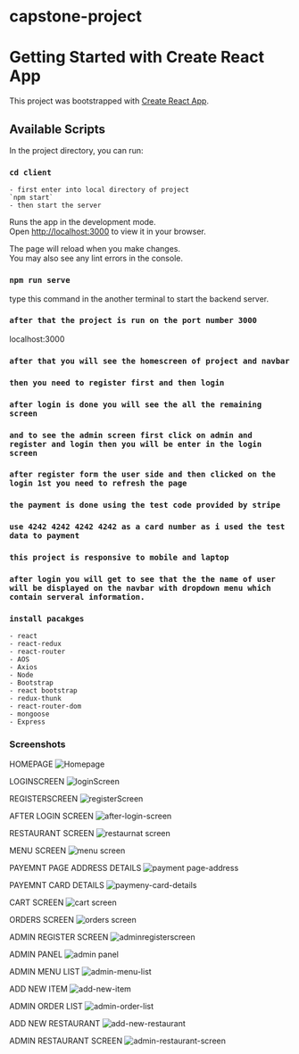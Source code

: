# capstone-project

# Getting Started with Create React App

This project was bootstrapped with [Create React App](https://github.com/facebook/create-react-app).

## Available Scripts

In the project directory, you can run:

### `cd client`
    - first enter into local directory of project
    `npm start`
    - then start the server

Runs the app in the development mode.\
Open [http://localhost:3000](http://localhost:3000) to view it in your browser.

The page will reload when you make changes.\
You may also see any lint errors in the console.

### `npm run serve`
type this command in the another terminal to start the backend server.

### `after that the project is run on the port number 3000`
localhost:3000

### `after that you will see the homescreen of project and navbar`

### `then you need to register first and then login`

### `after login is done you will see the all the remaining screen`

### `and to see the admin screen first click on admin and register and login then you will be enter in the login screen`

### `after register form the user side and then clicked on the login 1st you need to refresh the page`

### `the payment is done using the test code provided by stripe`

### `use 4242 4242 4242 4242 as a card number as i used the test data to payment`

### `this project is responsive to mobile and laptop`

### `after login you will get to see that the the name of user will be displayed on the navbar with dropdown menu which contain serveral information.`

### `install pacakges`
    - react
    - react-redux
    - react-router
    - AOS
    - Axios
    - Node
    - Bootstrap
    - react bootstrap
    - redux-thunk
    - react-router-dom
    - mongoose
    - Express
    
### Screenshots
HOMEPAGE
![Homepage](https://user-images.githubusercontent.com/88783118/209626366-cfa23d74-e677-452b-9c89-d55f1832369b.png)

LOGINSCREEN
![loginScreen](https://user-images.githubusercontent.com/88783118/209626509-a65891c6-e7dd-4b05-90b7-59423c68805b.png)

REGISTERSCREEN
![registerScreen](https://user-images.githubusercontent.com/88783118/209626527-2facade4-f5be-4cef-84dd-3585d6750a9b.png)

AFTER LOGIN SCREEN
![after-login-screen](https://user-images.githubusercontent.com/88783118/209626694-a7063df8-fd0a-4e28-8620-e5b7ef111768.png)

RESTAURANT SCREEN
![restaurnat screen](https://user-images.githubusercontent.com/88783118/209626559-6bb22a4c-84fc-4a12-8136-4b334d98f33c.png)

MENU SCREEN
![menu screen](https://user-images.githubusercontent.com/88783118/209626577-be7a78fe-2a0a-4ca7-8886-ebb992af87c0.png)

PAYEMNT PAGE ADDRESS DETAILS
![payment page-address](https://user-images.githubusercontent.com/88783118/209626621-c5799f12-7501-452b-997f-dfe5c1dc4b26.png)

PAYEMNT CARD DETAILS
![paymeny-card-details](https://user-images.githubusercontent.com/88783118/209626631-a22c9b27-8e7a-4436-b82a-3b6fc4fbede7.png)

CART SCREEN
![cart screen](https://user-images.githubusercontent.com/88783118/209626652-e812c67b-7e20-4f7b-8a28-8a2561d08ff0.png)

ORDERS SCREEN
![orders screen](https://user-images.githubusercontent.com/88783118/209626668-e168a92e-6fd4-4930-bb76-fb9e5d843cba.png)

ADMIN REGISTER SCREEN
![adminregisterscreen](https://user-images.githubusercontent.com/88783118/209626684-8c1ffc05-f7c5-41f1-ba64-66eb5828c397.png)

ADMIN PANEL
![admin panel](https://user-images.githubusercontent.com/88783118/209626727-4900ded3-662e-40a0-8c02-f39e58610caf.png)

ADMIN MENU LIST
![admin-menu-list](https://user-images.githubusercontent.com/88783118/209626755-683e4390-d7cf-4190-9447-7f4afa0c1746.png)

ADD NEW ITEM
![add-new-item](https://user-images.githubusercontent.com/88783118/209626770-94f62cfc-5460-4005-b8d9-7a44f794a042.png)

ADMIN ORDER LIST
![admin-order-list](https://user-images.githubusercontent.com/88783118/209626776-f602cc29-1596-48f5-a114-56ebe38b2c4f.png)

ADD NEW RESTAURANT
![add-new-restaurant](https://user-images.githubusercontent.com/88783118/209626792-35bd6aea-2077-4a63-89f3-a30f6d8f85ce.png)

ADMIN RESTAURANT SCREEN
![admin-restaurant-screen](https://user-images.githubusercontent.com/88783118/209626802-2e2f77c8-70e5-4fec-952e-7b39f9519a56.png)


